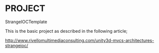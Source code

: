 PROJECT
=================

StrangeIOCTemplate

This is the basic project as described in the following article;

http://www.rivellomultimediaconsulting.com/unity3d-mvcs-architectures-strangeioc/


